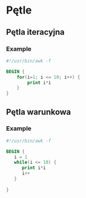 # Pętle

## Pętla iteracyjna

### Example

```awk
#!/usr/bin/awk -f

BEGIN {
    for(i=1; i <= 10; i++) { 
        print i*i
    }
}
```

## Pętla warunkowa

### Example

```awk
#!/usr/bin/awk -f

BEGIN {
   i = 1
   while(i <= 10) {
      print i*i 
      i++
   }
      
}
```